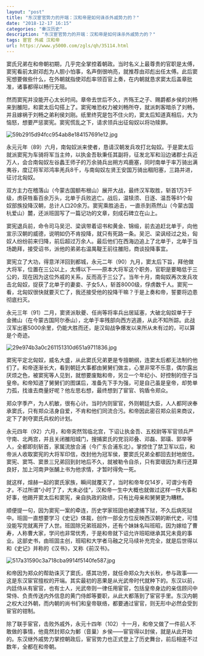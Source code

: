 ```yaml
---
layout: "post"
title: "东汉宦官势力的开端：汉和帝是如何诛杀外戚势力的？"
date: "2018-12-17 16:15"
categories: "秦汉历史"
description: "东汉宦官势力的开端：汉和帝是如何诛杀外戚势力的？"
tags: 宦官 外戚 汉和帝
url: https://www.y5000.com/zgls/qh/35114.html
---
```






窦氏兄弟在和帝朝初期，几乎完全掌控着朝政。当时名义上最尊贵的官职是太傅，窦宪看前太尉邓彪为人胆小怕事，名声倒很响亮，就推荐由邓彪出任太傅。此后窦宪想要做些什么，在外朝就指使邓彪率领百官上奏，在内朝就恳求窦太后盖章批准，诸事都得以畅行无阻。

然而窦宪并没能开心太长时间。章帝去世后不久，齐殇王之子、赐爵都乡侯的刘畅来到雒阳，和窦太后勾搭上了。窦宪唯恐权力被刘畅所夺，就派刺客暗杀了刘畅，并且嫁祸于刘畅之弟利侯刘刚。纸里终究是包不住火的，窦太后知道真相后，大为恼怒，想要严惩窦宪。窦宪慌乱之下，请求领兵出征匈奴以将功赎罪。

![59b2915d94fcc954ab8e184157691e12.jpg](https://img.y5000.com/uploads/allimg/181019/59b2915d94fcc954ab8e184157691e12.jpg)

永元元年（89）六月，南匈奴派来使者，恳请汉朝发兵攻打北匈奴。于是窦太后就派窦宪为车骑将军当主帅，以执金吾耿秉任其副将，征发北军和沿边诸郡士兵近万人，会合南匈奴左谷蠡王师子的万余骑兵出朔方鸡鹿塞，同时南单于率万骑出满夷谷，度辽将军邓鸿率羌兵8千，与南匈奴左贤王安国万骑出稒阳塞，三路并进，征讨北匈奴。

双方主力在稽落山（今蒙古国额布根山）展开大战，最终汉军取胜，斩首1万3千级，虏获牲畜百余万头，北单于兵败逃亡。战后，温犊须、日逐、温吾等81个匈奴部族投降汉朝，总计人口20余万。窦宪乘胜追击，一直杀到燕然山（今蒙古国杭爱山）麓，还派班固写了一篇记功的文章，刻成石碑立在山上。

窦宪退兵前，命令司马吴汜、梁讽带着诏书和黄金、锦缎，前去追赶北单于，向他宣示汉朝的威德，说明如仍不肯投降，就只有死路一条。吴汜、梁讽经过之处，匈奴人纷纷前来归降，前后超过万余人。最后他们在西海边追上了北单于，北单于当场跪拜，接受诏书，派他的弟弟右温禺鞮王前往雒阳，商谈投降事宜。

窦宪立了大功，得意洋洋回到都城，永元二年（90）九月，窦太后下旨，拜他做大将军，位置在三公以上，太傅以下——原本大将军这个职务，官职是要略低于三公的，现在因为这位外戚的关系，反而高于三公了。当年十月，南匈奴再次发兵攻击北匈奴，捉获了北单于的妻妾、子女5人，斩首8000级，俘虏数千人。窦宪一看，北匈奴很快就要灭亡了，我还接受他的投降干嘛？于是上奏和帝，誓要将边患彻底扫灭。

永元三年（91）二月，窦贤派耿夔、任尚等将率兵出居延塞，大破北匈奴单于于金微山（在今蒙古国阿尔泰山），北单于率残部向西方逃遁，从此不知所踪。此战汉军出塞5000余里，仍能大胜而还，是汉匈战争爆发以来所从未有过的，可以算是个奇迹。

![29e974b3a0c261151310d651a9711836.jpg](https://img.y5000.com/uploads/allimg/181019/29e974b3a0c261151310d651a9711836.jpg)

窦宪平定北匈奴，威名大盛，从此窦氏兄弟更是专擅朝纲，连窦太后都无法制约他们了。和帝逐渐长大，看到朝廷大事都由舅舅们做主，心里非常不乐意，偶尔露出厌烦之色，被窦宪等人见到，就想要废黜和帝，另立一个年纪小、好控制的侄子当皇帝。和帝知道了舅舅们的图谋后，准备先下手为强，可是自己虽是皇帝，却势单力孤，找谁去商量好呢？他左思右想，最终想到了宦官、钩盾令郑众。

郑众字季产，为人机敏，很有心计。当时内则宦官，外则朝廷大臣，人人都阿谀奉承窦氏，只有郑众洁身自爱，不肯和他们同流合污。和帝因此密召郑众前来商议，定下了剥夺窦氏兵权的计划。

永元四年（92）六月，和帝突然驾临北宫，下诏让执金吾、五校尉等军官领兵严守南、北两宫，并且关闭雒阳城门，搜捕窦氏的党羽邓叠、邓磊、郭璜、郭举等人，全都即刻斩首，家属流放合浦（今广东合浦东北）。掌控住了禁卫军以后，和帝派人收取窦宪的大将军印信，改封他为冠军侯，要窦氏兄弟全都回去封地居住。窦宪、窦笃、窦景三兄弟回到封地后不久，就被勒令自杀，只有窦瓌因为素行还算良好，加上河南尹张酺上书为他求情，才暂时得免一死。

就这样，煊赫一起的窦氏家族，瞬间就覆灭了，当时和帝年仅14岁，可谓少有奇才。不过所谓“小时了了，大未必佳”，汉和帝一生中大概也就做过这样一件大事和好事，他踢开窦太后和窦宪，亲自执政的政绩，只有比母亲和舅舅更为糟糕。

顺便提一句，因为窦宪一案的牵连，历史学家班固也被逮捕下狱，不久后病死狱中。班固一直想要学习《史记》体裁，创作一部全方位反映西汉朝的断代史，可惜没能写完就离开了人世。班固除兄弟班超外，还有个妹妹名叫班昭，因为嫁给了曹寿，人称曹大家，学问也非常优秀，于是和帝就下诏允许班昭继承其兄未竟的事业。这部史书，由班固主创，班昭和大学者马融之兄马续补充完全，就是后世得以和《史记》并称的《汉书》，又称《前汉书》。

![517a31590c3a718cba9914f5140fe587.jpg](https://img.y5000.com/uploads/allimg/181019/517a31590c3a718cba9914f5140fe587.jpg)

和帝因为郑众的帮助诛灭了窦氏，感其功劳，就任命郑众为大长秋，参与政事——这是东汉宦官擅权的开端。其实最初的恶果是从光武帝时代就种下的。东汉以前，内廷侍从有宦官，也有士人，光武帝则一律任用宦官，包括皇帝身边的亲信顾问中常侍、负责传送内外信息的黄门侍郎等要职，从此大都落到了宦官手里。东汉内朝之权大过外朝，而内朝的尚书们和皇帝联络，都要通过宦官，则无形中必然会受到宦官的钳制。

除了联手宦官，击败外戚外，永元十四年（102）十一月，和帝又做了一件前人不敢做的事情，他竟然封郑众为鄛（音巢）乡侯——宦官得以封侯，就是从此开始的。东汉继外戚势力掌控朝政后，宦官势力也正式登上了历史舞台，前后相差不过数年，全都在和帝朝。
